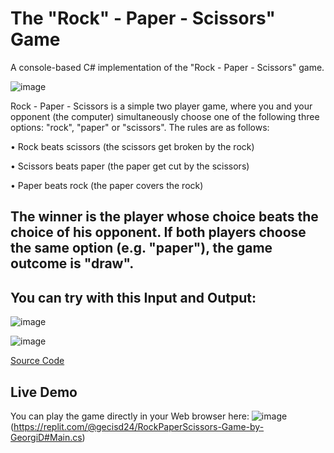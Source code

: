 # The "Rock" - Paper - Scissors" Game
A console-based C# implementation of the "Rock - Paper - Scissors" game.

![image](https://github.com/GeorgiDalakmanov/RockPaperScissorsByGeorgiD/assets/149368849/67457b0e-1886-4426-910a-dd9c0e4f0607)


Rock - Paper - Scissors is a simple two player game, where you and your opponent (the computer) simultaneously choose one of the following three options: "rock", "paper" or "scissors". The rules are as follows:

•	Rock beats scissors (the scissors get broken by the rock)

•	Scissors beats paper (the paper get cut by the scissors)

•	Paper beats rock (the paper covers the rock)

## The winner is the player whose choice beats the choice of his opponent. If both players choose the same option (e.g. "paper"), the game outcome is "draw".

## You can try with this Input and Output:
![image](https://github.com/GeorgiDalakmanov/RockPaperScissorsByGeorgiD/assets/149368849/1eb46ab8-9515-4549-b1c6-fe4ef14d8838)

![image](https://github.com/GeorgiDalakmanov/RockPaperScissorsByGeorgiD/assets/149368849/01a37eaa-8a5f-4875-9b7e-dca0ba26de07)

[Source Code](RockPaperScissorsByGeorgiD.cs)


## Live Demo

You can play the game directly in your Web browser here:
![image](https://github.com/GeorgiDalakmanov/RockPaperScissorsByGeorgiD/assets/149368849/24111a7b-2ed1-46a1-a108-1cd3b2efce86) 
(https://replit.com/@gecisd24/RockPaperScissors-Game-by-GeorgiD#Main.cs)



